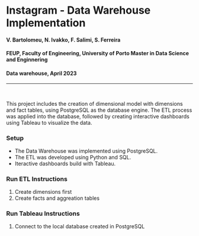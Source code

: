 # Instagram - Data Warehouse Implementation

#### V. Bartolomeu, N. Ivakko, F. Salimi, S. Ferreira
#### FEUP, Faculty of Engineering, University of Porto Master in Data Science and Enginnering
#### Data warehouse, April 2023
---

<br>

This project includes the creation of dimensional model with dimensions and fact tables, using PostgreSQL as the database engine. The ETL process was applied into the database, followed by creating interactive dashboards using Tableau to visualize the data.

### Setup
* The Data Warehouse was implemented using PostgreSQL.
* The ETL was developed using Python and SQL.
* Iteractive dashboards build with Tableau.


### Run ETL Instructions
1. Create dimensions first
2. Create facts and aggreation tables


### Run Tableau Instructions
1. Connect to the local database created in PostgreSQL